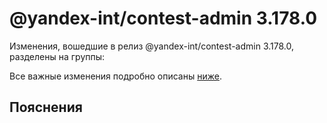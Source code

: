 # @yandex-int/contest-admin 3.178.0

<!-- ЧЕЛОВЕЧЕСКОЕ ВСТУПЛЕНИЕ -->

Изменения, вошедшие в релиз @yandex-int/contest-admin 3.178.0, разделены на группы:

Все важные изменения подробно описаны [ниже](#Пояснения).

## Пояснения

